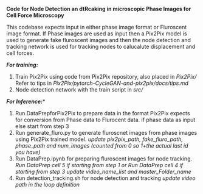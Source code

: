 **Code for Node Detection an dtRcaking in microscopic Phase Images for Cell Force Microscopy**

This codebase expects input in either phase image format or Fluroscent image format. If Phase images are used as input then a Pix2Pix model is used to generate fake fluroscent images and then the node detection and tracking network is used for tracking nodes to calucalute displacement and cell forces. 

***For training:***
1. Train Pix2Pix using code from Pix2Pix repository, also placed in *Pix2Pix/*
    Refer to tips  in *Pix2Pix/pytorch-CycleGAN-and-pix2pix/docs/tips.md*
2. Node detection network with the train script in *src/*

***For Inference:****
1. Run DataPrepforPix2Pix to prepare data in the format Pix2Pix expects for conversion from Phase data to Flurocent data. if phase data as input else start from step 3
2. Run generate_fluro.py to generate fluroscnet images from phase images using Pix2Pix trained model. 
*update pix2pix_path, fake_fluro_path, phase_path and num_images (counted from 0 so 1+the actual last id you have)*
3. Run DataPrep.ipynb for preparing fluroscent images for node tracking. 
*Run DataPrep cell 5 if starting from step 1 or  Run DataPrep cell 4 if starting from step 3* 
*update video_name_list and master_Folder_name*
4. Run detection_tracking.sh for node detection and tracking 
*update video path in the loop definition*